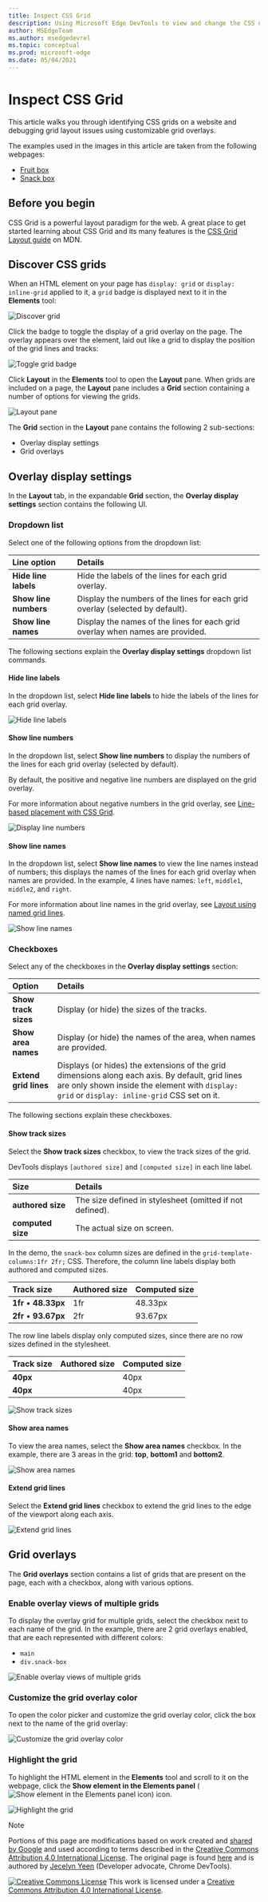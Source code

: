 ```yaml
---
title: Inspect CSS Grid
description: Using Microsoft Edge DevTools to view and change the CSS of a page CSS.
author: MSEdgeTeam
ms.author: msedgedevrel
ms.topic: conceptual
ms.prod: microsoft-edge
ms.date: 05/04/2021
---
```

# Inspect CSS Grid

This article walks you through identifying CSS grids on a website and debugging grid layout issues using customizable grid overlays.

The examples used in the images in this article are taken from the following webpages:

* [Fruit box](https://jec.fyi/demo/css-grid-fruit)
* [Snack box](https://jec.fyi/demo/css-grid-snack)


<!-- ====================================================================== -->
## Before you begin

CSS Grid is a powerful layout paradigm for the web.  A great place to get started learning about CSS Grid and its many features is the [CSS Grid Layout guide](https://developer.mozilla.org/docs/Web/CSS/CSS_Grid_Layout) on MDN.


<!-- ====================================================================== -->
## Discover CSS grids

When an HTML element on your page has `display: grid` or `display: inline-grid` applied to it, a `grid` badge is displayed next to it in the **Elements** tool:

![Discover grid](../media/grid-discover-grid.msft.png)

Click the badge to toggle the display of a grid overlay on the page.  The overlay appears over the element, laid out like a grid to display the position of the grid lines and tracks:

![Toggle grid badge](../media/grid-highlight-grid.msft.png)

Click **Layout** in the **Elements** tool to open the **Layout** pane.  When grids are included on a page, the **Layout** pane includes a **Grid** section containing a number of options for viewing the grids.

![Layout pane](../media/grid-layout-pane.msft.png)

The **Grid** section in the **Layout** pane contains the following 2 sub-sections:

*  Overlay display settings
*  Grid overlays

<!--todo: verify the details for each of the sub-sections -->


<!-- ====================================================================== -->
## Overlay display settings

In the **Layout** tab, in the expandable **Grid** section, the **Overlay display settings** section contains the following UI.

### Dropdown list

Select one of the following options from the dropdown list:

| Line option | Details |
|:--- |:--- |
| **Hide line labels** | Hide the labels of the lines for each grid overlay. |
| **Show line numbers** | Display the numbers of the lines for each grid overlay (selected by default). |
| **Show line names** | Display the names of the lines for each grid overlay when names are provided. |

The following sections explain the **Overlay display settings** dropdown list commands.

#### Hide line labels

In the dropdown list, select **Hide line labels** to hide the labels of the lines for each grid overlay.

![Hide line labels](../media/grid-hide-line-labels.msft.png)

#### Show line numbers

In the dropdown list, select **Show line numbers** to display the numbers of the lines for each grid overlay (selected by default).

By default, the positive and negative line numbers are displayed on the grid overlay.

For more information about negative numbers in the grid overlay, see [Line-based placement with CSS Grid](https://developer.mozilla.org/docs/Web/CSS/CSS_Grid_Layout/Line-based_Placement_with_CSS_Grid).

![Display line numbers](../media/grid-show-line-numbers.msft.png)

#### Show line names

In the dropdown list, select **Show line names** to view the line names instead of numbers; this displays the names of the lines for each grid overlay when names are provided.  In the example, 4 lines have names: `left`, `middle1`, `middle2`, and `right`.

For more information about line names in the grid overlay, see [Layout using named grid lines](https://developer.mozilla.org/docs/Web/CSS/CSS_Grid_Layout/Layout_using_Named_Grid_Lines).

<!--In the demo, **orange** element spans from left to right, with `grid-column: left` and `grid-column: right` CSS.  Showing line names makes it easier to visualize the start and end position of the element.  -->

![Show line names](../media/grid-show-line-names.msft.png)

### Checkboxes

Select any of the checkboxes in the **Overlay display settings** section:

| Option | Details |
|:--- |:--- |
| **Show track sizes**  | Display (or hide) the sizes of the tracks. |
| **Show area names** | Display (or hide) the names of the area, when names are provided. |
| **Extend grid lines** | Displays (or hides) the extensions of the grid dimensions along each axis.  By default, grid lines are only shown inside the element with `display: grid` or `display: inline-grid` CSS set on it. |

The following sections explain these checkboxes.

#### Show track sizes

Select the **Show track sizes** checkbox, to view the track sizes of the grid.

DevTools displays `[authored size]` and `[computed size]` in each line label.

| Size | Details |
|:--- |:--- |
| **authored size** | The size defined in stylesheet (omitted if not defined). |
| **computed size** | The actual size on screen. |

In the demo, the `snack-box` column sizes are defined in the `grid-template-columns:1fr 2fr;` CSS.  Therefore, the column line labels display both authored and computed sizes.

| Track size | Authored size | Computed size |
|:--- |:--- |:--- |
| **1fr** &#x2022; **48.33px** | 1fr | 48.33px |
| **2fr** &#x2022; **93.67px** | 2fr | 93.67px |

The row line labels display only computed sizes, since there are no row sizes defined in the stylesheet.

| Track size | Authored size | Computed size |
|:--- |:--- |:--- |
| **40px** | &nbsp;| 40px |
| **40px** | &nbsp;| 40px |

![Show track sizes](../media/grid-show-track-sizes.msft.png)

#### Show area names

To view the area names, select the **Show area names** checkbox.  In the example, there are 3 areas in the grid: **top**, **bottom1** and **bottom2**.

![Show area names](../media/grid-show-area-names.msft.png)

#### Extend grid lines

Select the **Extend grid lines** checkbox to extend the grid lines to the edge of the viewport along each axis.

![Extend grid lines](../media/grid-extend-grid-lines.msft.png)


<!-- ====================================================================== -->
## Grid overlays

The **Grid overlays** section contains a list of grids that are present on the page, each with a checkbox, along with various options.

### Enable overlay views of multiple grids

To display the overlay grid for multiple grids, select the checkbox next to each name of the grid.  In the example, there are 2 grid overlays enabled, that are each represented with different colors:

*  `main`
*  `div.snack-box`

![Enable overlay views of multiple grids](../media/grid-grid-overlays.msft.png)

### Customize the grid overlay color

To open the color picker and customize the grid overlay color, click the box next to the name of the grid overlay:

![Customize the grid overlay color](../media/grid-grid-overlays-color.msft.png)

### Highlight the grid

To highlight the HTML element in the **Elements** tool and scroll to it on the webpage, click the **Show element in the Elements panel** (![Show element in the Elements panel icon](../media/show-element-in-element-panel-icon.msft.png)) icon.

![Highlight the grid](../media/grid-grid-overlays-highlight.msft.png)


<!-- ====================================================================== -->
> [!NOTE]
> Portions of this page are modifications based on work created and [shared by Google](https://developers.google.com/terms/site-policies) and used according to terms described in the [Creative Commons Attribution 4.0 International License](https://creativecommons.org/licenses/by/4.0).
> The original page is found [here](https://developer.chrome.com/docs/devtools/css/grid/) and is authored by [Jecelyn Yeen](https://developers.google.com/web/resources/contributors#jecelyn-yeen) (Developer advocate, Chrome DevTools).

[![Creative Commons License](../../media/cc-logo/88x31.png)](https://creativecommons.org/licenses/by/4.0)
This work is licensed under a [Creative Commons Attribution 4.0 International License](https://creativecommons.org/licenses/by/4.0).
